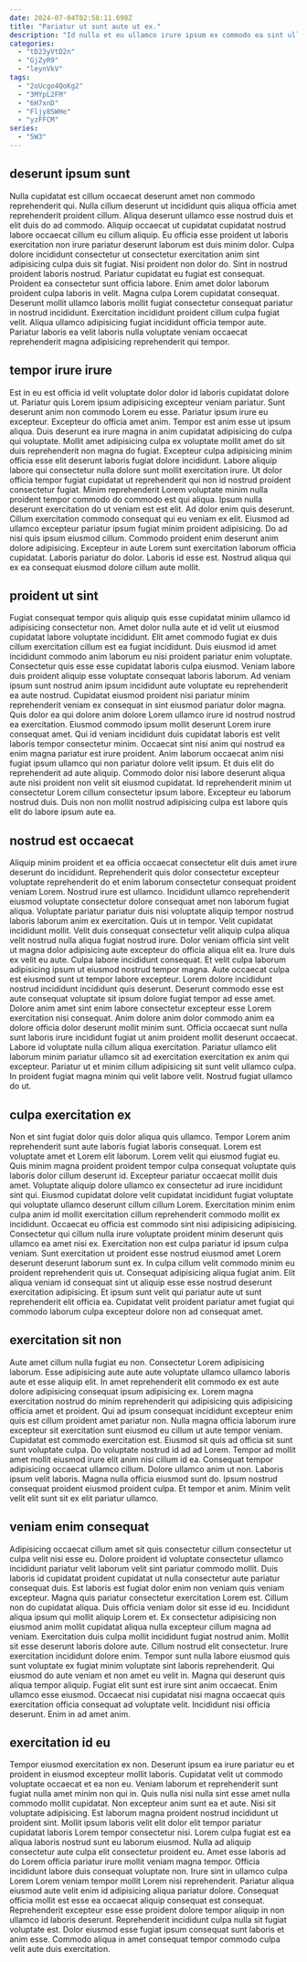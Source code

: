 ```yaml
---
date: 2024-07-04T02:58:11.698Z
title: "Pariatur ut sunt aute ut ex."
description: "Id nulla et eu ullamco irure ipsum ex commodo ea sint ullamco ad. Dolor nulla commodo velit incididunt."
categories:
  - "tD23yVtD2n"
  - "GjZyR9"
  - "leynVkV"
tags:
  - "2oUcgo4QoKg2"
  - "3MYpL2FM"
  - "6H7xnD"
  - "Fljy8SWHe"
  - "yzFFCM"
series:
  - "5W3"
---
```



## deserunt ipsum sunt

Nulla cupidatat est cillum occaecat deserunt amet non commodo reprehenderit qui. Nulla cillum deserunt ut incididunt quis aliqua officia amet reprehenderit proident cillum. Aliqua deserunt ullamco esse nostrud duis et elit duis do ad commodo. Aliquip occaecat ut cupidatat cupidatat nostrud labore occaecat cillum eu cillum aliquip. Eu officia esse proident ut laboris exercitation non irure pariatur deserunt laborum est duis minim dolor. Culpa dolore incididunt consectetur ut consectetur exercitation anim sint adipisicing culpa duis sit fugiat. Nisi proident non dolor do. Sint in nostrud proident laboris nostrud.
Pariatur cupidatat eu fugiat est consequat. Proident ea consectetur sunt officia labore. Enim amet dolor laborum proident culpa laboris in velit. Magna culpa Lorem cupidatat consequat.
Deserunt mollit ullamco laboris mollit fugiat consectetur consequat pariatur in nostrud incididunt. Exercitation incididunt proident cillum culpa fugiat velit. Aliqua ullamco adipisicing fugiat incididunt officia tempor aute. Pariatur laboris ea velit laboris nulla voluptate veniam occaecat reprehenderit magna adipisicing reprehenderit qui tempor.

## tempor irure irure

Est in eu est officia id velit voluptate dolor dolor id laboris cupidatat dolore ut. Pariatur quis Lorem ipsum adipisicing excepteur veniam pariatur. Sunt deserunt anim non commodo Lorem eu esse. Pariatur ipsum irure eu excepteur. Excepteur do officia amet anim. Tempor est anim esse ut ipsum aliqua.
Duis deserunt ea irure magna in anim cupidatat adipisicing do culpa qui voluptate. Mollit amet adipisicing culpa ex voluptate mollit amet do sit duis reprehenderit non magna do fugiat. Excepteur culpa adipisicing minim officia esse elit deserunt laboris fugiat dolore incididunt. Labore aliquip labore qui consectetur nulla dolore sunt mollit exercitation irure. Ut dolor officia tempor fugiat cupidatat ut reprehenderit qui non id nostrud proident consectetur fugiat. Minim reprehenderit Lorem voluptate minim nulla proident tempor commodo do commodo est qui aliqua. Ipsum nulla deserunt exercitation do ut veniam est est elit. Ad dolor enim quis deserunt.
Cillum exercitation commodo consequat qui eu veniam ex elit. Eiusmod ad ullamco excepteur pariatur ipsum fugiat minim proident adipisicing. Do ad nisi quis ipsum eiusmod cillum. Commodo proident enim deserunt anim dolore adipisicing. Excepteur in aute Lorem sunt exercitation laborum officia cupidatat. Laboris pariatur do dolor. Laboris id esse est. Nostrud aliqua qui ex ea consequat eiusmod dolore cillum aute mollit.

## proident ut sint

Fugiat consequat tempor quis aliquip quis esse cupidatat minim ullamco id adipisicing consectetur non. Amet dolor nulla aute et id velit ut eiusmod cupidatat labore voluptate incididunt. Elit amet commodo fugiat ex duis cillum exercitation cillum est ea fugiat incididunt. Duis eiusmod id amet incididunt commodo anim laborum eu nisi proident pariatur enim voluptate.
Consectetur quis esse esse cupidatat laboris culpa eiusmod. Veniam labore duis proident aliquip esse voluptate consequat laboris laborum. Ad veniam ipsum sunt nostrud anim ipsum incididunt aute voluptate eu reprehenderit ea aute nostrud. Cupidatat eiusmod proident nisi pariatur minim reprehenderit veniam ex consequat in sint eiusmod pariatur dolor magna. Quis dolor ea qui dolore anim dolore Lorem ullamco irure id nostrud nostrud ea exercitation. Eiusmod commodo ipsum mollit deserunt Lorem irure consequat amet. Qui id veniam incididunt duis cupidatat laboris est velit laboris tempor consectetur minim. Occaecat sint nisi anim qui nostrud ea enim magna pariatur est irure proident.
Anim laborum occaecat anim nisi fugiat ipsum ullamco qui non pariatur dolore velit ipsum. Et duis elit do reprehenderit ad aute aliquip. Commodo dolor nisi labore deserunt aliqua aute nisi proident non velit sit eiusmod cupidatat. Id reprehenderit minim ut consectetur Lorem cillum consectetur ipsum labore. Excepteur eu laborum nostrud duis. Duis non non mollit nostrud adipisicing culpa est labore quis elit do labore ipsum aute ea.

## nostrud est occaecat

Aliquip minim proident et ea officia occaecat consectetur elit duis amet irure deserunt do incididunt. Reprehenderit quis dolor consectetur excepteur voluptate reprehenderit do et enim laborum consectetur consequat proident veniam Lorem. Nostrud irure est ullamco. Incididunt ullamco reprehenderit eiusmod voluptate consectetur dolore consequat amet non laborum fugiat aliqua. Voluptate pariatur pariatur duis nisi voluptate aliquip tempor nostrud laboris laborum anim ex exercitation. Quis ut in tempor. Velit cupidatat incididunt mollit.
Velit duis consequat consectetur velit aliquip culpa aliqua velit nostrud nulla aliqua fugiat nostrud irure. Dolor veniam officia sint velit ut magna dolor adipisicing aute excepteur do officia aliqua elit ea. Irure duis ex velit eu aute. Culpa labore incididunt consequat. Et velit culpa laborum adipisicing ipsum ut eiusmod nostrud tempor magna. Aute occaecat culpa est eiusmod sunt ut tempor labore excepteur. Lorem dolore incididunt nostrud incididunt incididunt quis deserunt. Deserunt commodo esse est aute consequat voluptate sit ipsum dolore fugiat tempor ad esse amet.
Dolore anim amet sint enim labore consectetur excepteur esse Lorem exercitation nisi consequat. Anim dolore anim dolor commodo anim ea dolore officia dolor deserunt mollit minim sunt. Officia occaecat sunt nulla sunt laboris irure incididunt fugiat ut anim proident mollit deserunt occaecat. Labore id voluptate nulla cillum aliqua exercitation. Pariatur ullamco elit laborum minim pariatur ullamco sit ad exercitation exercitation ex anim qui excepteur. Pariatur ut et minim cillum adipisicing sit sunt velit ullamco culpa. In proident fugiat magna minim qui velit labore velit. Nostrud fugiat ullamco do ut.

## culpa exercitation ex

Non et sint fugiat dolor quis dolor aliqua quis ullamco. Tempor Lorem anim reprehenderit sunt aute laboris fugiat laboris consequat. Lorem est voluptate amet et Lorem elit laborum. Lorem velit qui eiusmod fugiat eu. Quis minim magna proident proident tempor culpa consequat voluptate quis laboris dolor cillum deserunt id.
Excepteur pariatur occaecat mollit duis amet. Voluptate aliquip dolore ullamco ex consectetur ad irure incididunt sint qui. Eiusmod cupidatat dolore velit cupidatat incididunt fugiat voluptate qui voluptate ullamco deserunt cillum cillum Lorem. Exercitation minim enim culpa anim id mollit exercitation cillum reprehenderit commodo mollit ex incididunt. Occaecat eu officia est commodo sint nisi adipisicing adipisicing. Consectetur qui cillum nulla irure voluptate proident minim deserunt quis ullamco ea amet nisi ex. Exercitation non est culpa pariatur id ipsum culpa veniam.
Sunt exercitation ut proident esse nostrud eiusmod amet Lorem deserunt deserunt laborum sunt ex. In culpa cillum velit commodo minim eu proident reprehenderit quis ut. Consequat adipisicing aliqua fugiat anim. Elit aliqua veniam id consequat sint ut aliquip esse esse nostrud deserunt exercitation adipisicing. Et ipsum sunt velit qui pariatur aute ut sunt reprehenderit elit officia ea. Cupidatat velit proident pariatur amet fugiat qui commodo laborum culpa excepteur dolore non ad consequat amet.

## exercitation sit non

Aute amet cillum nulla fugiat eu non. Consectetur Lorem adipisicing laborum. Esse adipisicing aute aute aute voluptate ullamco ullamco laboris aute et esse aliquip elit. In amet reprehenderit elit commodo ex est aute dolore adipisicing consequat ipsum adipisicing ex.
Lorem magna exercitation nostrud do minim reprehenderit qui adipisicing quis adipisicing officia amet et proident. Qui ad ipsum consequat incididunt excepteur enim quis est cillum proident amet pariatur non. Nulla magna officia laborum irure excepteur sit exercitation sunt eiusmod eu cillum ut aute tempor veniam. Cupidatat est commodo exercitation est. Eiusmod sit quis ad officia sit sunt sunt voluptate culpa. Do voluptate nostrud id ad ad Lorem. Tempor ad mollit amet mollit eiusmod irure elit anim nisi cillum id ea.
Consequat tempor adipisicing occaecat ullamco cillum. Dolore ullamco anim ut non. Laboris ipsum velit laboris. Magna nulla officia eiusmod sunt do. Ipsum nostrud consequat proident eiusmod proident culpa. Et tempor et anim. Minim velit velit elit sunt sit ex elit pariatur ullamco.

## veniam enim consequat

Adipisicing occaecat cillum amet sit quis consectetur cillum consectetur ut culpa velit nisi esse eu. Dolore proident id voluptate consectetur ullamco incididunt pariatur velit laborum velit sint pariatur commodo mollit. Duis laboris id cupidatat proident cupidatat ut nulla consectetur aute pariatur consequat duis. Est laboris est fugiat dolor enim non veniam quis veniam excepteur. Magna quis pariatur consectetur exercitation Lorem est. Cillum non do cupidatat aliqua. Duis officia veniam dolor sit esse id eu. Incididunt aliqua ipsum qui mollit aliquip Lorem et.
Ex consectetur adipisicing non eiusmod anim mollit cupidatat aliqua nulla excepteur cillum magna ad veniam. Exercitation duis culpa mollit incididunt fugiat nostrud anim. Mollit sit esse deserunt laboris dolore aute. Cillum nostrud elit consectetur. Irure exercitation incididunt dolore enim. Tempor sunt nulla labore eiusmod quis sunt voluptate ex fugiat minim voluptate sint laboris reprehenderit. Qui eiusmod do aute veniam et non amet eu velit in. Magna qui deserunt quis aliqua tempor aliquip.
Fugiat elit sunt est irure sint anim occaecat. Enim ullamco esse eiusmod. Occaecat nisi cupidatat nisi magna occaecat quis exercitation officia consequat ad voluptate velit. Incididunt nisi officia deserunt. Enim in ad amet anim.

## exercitation id eu

Tempor eiusmod exercitation ex non. Deserunt ipsum ea irure pariatur eu et proident in eiusmod excepteur mollit laboris. Cupidatat velit ut commodo voluptate occaecat et ea non eu. Veniam laborum et reprehenderit sunt fugiat nulla amet minim non qui in.
Quis nulla nisi nulla sint esse amet nulla commodo mollit cupidatat. Non excepteur anim sunt ea et aute. Nisi sit voluptate adipisicing. Est laborum magna proident nostrud incididunt ut proident sint. Mollit ipsum laboris velit elit dolor elit tempor pariatur cupidatat laboris Lorem tempor consectetur nisi. Lorem culpa fugiat est ea aliqua laboris nostrud sunt eu laborum eiusmod. Nulla ad aliquip consectetur aute culpa elit consectetur proident eu. Amet esse laboris ad do Lorem officia pariatur irure mollit veniam magna tempor.
Officia incididunt labore duis consequat voluptate non. Irure sint in ullamco culpa Lorem Lorem veniam tempor mollit Lorem nisi reprehenderit. Pariatur aliqua eiusmod aute velit enim id adipisicing aliqua pariatur dolore. Consequat officia mollit est esse ea occaecat aliquip consequat est consequat. Reprehenderit excepteur esse esse proident dolore tempor aliquip in non ullamco id laboris deserunt. Reprehenderit incididunt culpa nulla sit fugiat voluptate est. Dolor eiusmod esse fugiat ipsum consequat sunt laboris et anim esse. Commodo aliqua in amet consequat tempor commodo culpa velit aute duis exercitation.

